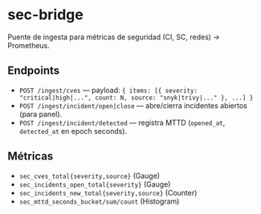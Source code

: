# sec-bridge
Puente de ingesta para métricas de seguridad (CI, SC, redes) → Prometheus.

## Endpoints
- `POST /ingest/cves` — payload: `{ items: [{ severity: "critical|high|...", count: N, source: "snyk|trivy|..." }, ...] }`
- `POST /ingest/incident/open|close` — abre/cierra incidentes abiertos (para panel).
- `POST /ingest/incident/detected` — registra MTTD (`opened_at`, `detected_at` en epoch seconds).

## Métricas
- `sec_cves_total{severity,source}` (Gauge)
- `sec_incidents_open_total{severity}` (Gauge)
- `sec_incidents_new_total{severity,source}` (Counter)
- `sec_mttd_seconds_bucket/sum/count` (Histogram)

